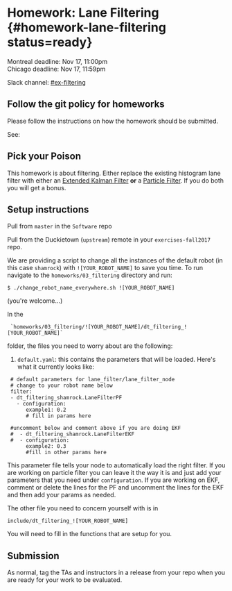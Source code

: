 # Homework: Lane Filtering {#homework-lane-filtering status=ready}


<div class='only-montreal'>
Montreal deadline: Nov 17, 11:00pm
</div>

<div class='only-chicago'>
Chicago deadline: Nov 17, 11:59pm
</div>


Slack channel: [#ex-filtering](https://duckietown.slack.com/messages/C7W6VV7BJ)

## Follow the git policy for homeworks

Please follow the instructions on how the homework should be submitted.

See: [](#git-policy-homeworks)

## Pick your Poison

This homework is about filtering. Either replace the existing histogram lane filter with either an [Extended Kalman Filter](+exercises#exercise-filtering-ekf) **or** a [Particle Filter](+exercises#exercise-filtering-pf). If you do both you will get a bonus.

## Setup instructions

Pull from `master` in the `Software` repo

Pull from the Duckietown (`upstream`) remote in your `exercises-fall2017` repo.

We are providing a script to change all the instances of the default robot (in this case `shamrock`) with `![YOUR_ROBOT_NAME]` to save you time. To run navigate to the `homeworks/03_filtering` directory and run:

    $ ./change_robot_name_everywhere.sh ![YOUR_ROBOT_NAME]

 (you're welcome...)

In the

     `homeworks/03_filtering/![YOUR_ROBOT_NAME]/dt_filtering_![YOUR_ROBOT_NAME]`

 folder, the files you need to worry about are the following:

1) `default.yaml`: this contains the parameters that will be loaded. Here's what it currently looks like:
```
 # default parameters for lane_filter/lane_filter_node
 # change to your robot name below
 filter:
 - dt_filtering_shamrock.LaneFilterPF
   - configuration:
      example1: 0.2
      # fill in params here

 #uncomment below and comment above if you are doing EKF
 #  - dt_filtering_shamrock.LaneFilterEKF
 #  - configuration:
      example2: 0.3
      #fill in other params here
```

This parameter file tells your node to automatically load the right filter. If you are working on particle filter you can leave it the way it is and just add your parameters that you need under `configuration`. If you are working on EKF, comment or delete the lines for the PF and uncomment the lines for the EKF and then add your params as needed.

The other file you need to concern yourself with is in

    include/dt_filtering_![YOUR_ROBOT_NAME]

You will need to fill in the functions that are setup for you.

## Submission

As normal, tag the TAs and instructors in a release from your repo when you are ready for your work to be evaluated.
